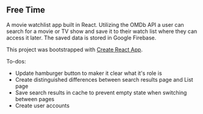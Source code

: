 ## Free Time

A movie watchlist app built in React. Utilizing the OMDb API a user can search for a movie or TV show and save it to their watch list where they can access it later. The saved data is stored in Google Firebase.

This project was bootstrapped with [Create React App](https://github.com/facebook/create-react-app).

To-dos:

- Update hamburger button to maker it clear what it's role is
- Create distinguished differences between search results page and List page
- Save search results in cache to prevent empty state when switching between pages
- Create user accounts
